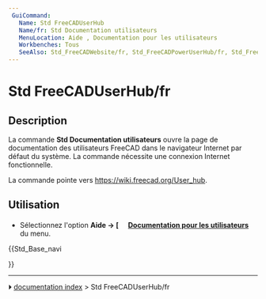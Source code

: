 ```yaml
---
 GuiCommand:
   Name: Std FreeCADUserHub
   Name/fr: Std Documentation utilisateurs
   MenuLocation: Aide , Documentation pour les utilisateurs
   Workbenches: Tous
   SeeAlso: Std_FreeCADWebsite/fr, Std_FreeCADPowerUserHub/fr, Std_FreeCADForum/fr, Std_FreeCADFAQ/fr
---
```


# Std FreeCADUserHub/fr



## Description

La commande **Std Documentation utilisateurs** ouvre la page de documentation des utilisateurs FreeCAD dans le navigateur Internet par défaut du système. La commande nécessite une connexion Internet fonctionnelle.

La commande pointe vers [<https://wiki.freecad.org/User_hub>](https://wiki.freecad.org/User_hub).



## Utilisation

-   Sélectionnez l\'option **Aide → [<img src=images/Std_FreeCADUserHub.svg style="width:16px"> [Documentation pour les utilisateurs](Std_FreeCADUserHub/fr.md)** du menu.





{{Std_Base_navi

}}



---
⏵ [documentation index](../README.md) > Std FreeCADUserHub/fr
